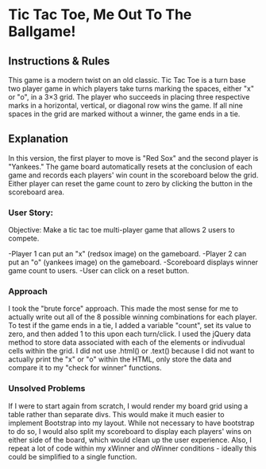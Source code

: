 # Tic Tac Toe, Me Out To The Ballgame!

## Instructions & Rules
This game is a modern twist on an old classic. Tic Tac Toe is a turn base two player game in which players take turns marking the spaces, either "x" or "o", in a 3×3 grid. The player who succeeds in placing three respective marks in a horizontal, vertical, or diagonal row wins the game. If all nine spaces in the grid are marked without a winner, the game ends in a tie.

## Explanation
In this version, the first player to move is "Red Sox" and the second player is "Yankees." The game board automatically resets at the conclusion of each game and records each players' win count in the scoreboard below the grid. Either player can reset the game count to zero by clicking the button in the scoreboard area.

### User Story:
Objective: Make a tic tac toe multi-player game that allows 2 users to compete.

-Player 1 can put an "x" (redsox image) on the gameboard.
-Player 2 can put an "o" (yankees image) on the gameboard.
-Scoreboard displays winner game count to users.
-User can click on a reset button.

### Approach
I took the "brute force" approach. This made the most sense for me to actually write out all of the 8 possible winning combinations for each player. To test if the game ends in a tie, I added a variable "count", set its value to zero, and then added 1 to this upon each turn/click. I used the jQuery data method to store data associated with each of the elements or indivudual cells within the grid. I did not use .html() or .text() because I did not want to actually print the "x" or "o" within the HTML, only store the data and compare it to my "check for winner" functions.


### Unsolved Problems
If I were to start again from scratch, I would render my board grid using a table rather than separate divs. This would make it much easier to implement Bootstrap into my layout. While not necessary to have bootstrap to do so, I would also split my scoreboard to display each players' wins on either side of the board, which would clean up the user experience. Also, I repeat a lot of code within my xWinner and oWinner conditions - ideally this could be simplified to a single function.
